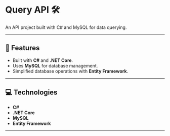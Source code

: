 # Query API 🛠️

An API project built with C# and MySQL for data querying.

---

## 🧐 Features

- Built with **C#** and **.NET Core**.
- Uses **MySQL** for database management.
- Simplified database operations with **Entity Framework**.

---

## 💻 Technologies

- **C#**
- **.NET Core**
- **MySQL**
- **Entity Framework**

---
